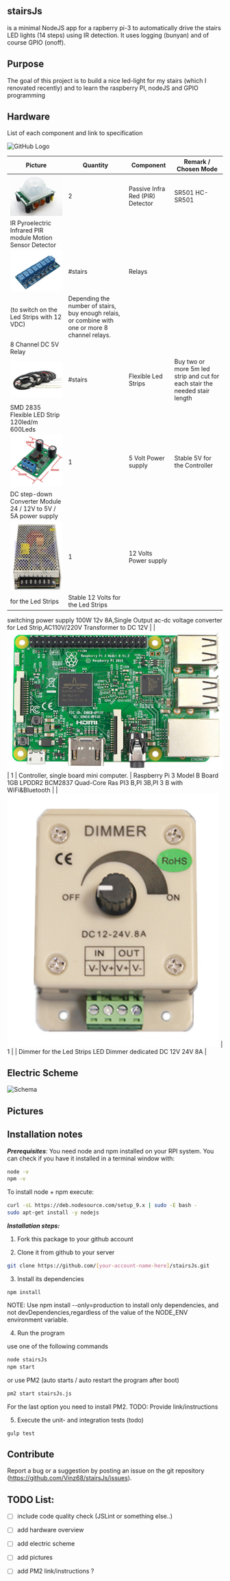 ## stairsJs
is a minimal NodeJS app for a rapberry pi-3 to automatically drive the stairs LED lights (14 steps) using IR detection.
It uses logging (bunyan) and of course GPIO (onoff).

## Purpose 
The goal of this project is to build a nice led-light for my stairs (which I renovated recently) and to learn the raspberry PI, nodeJS and GPIO programming

## Hardware
List of each component and link to specification

![GitHub Logo](/images/logo.png)


| Picture 	| Quantity 	| Component | Remark / Chosen Mode 	|
|---	|---	|---	|---	|
| ![Component1](/doc/components/Components_files/Image01.png)   | 2 	| Passive Infra Red (PIR) Detector 	| SR501 HC-SR501
IR Pyroelectric Infrared PIR module Motion Sensor Detector	|
| ![Component2](/doc/components/Components_files/Image02.png) 	| #stairs 	|  Relays
(to switch on the Led Strips with 12 VDC)	| Depending the number of stairs, buy enough relais, or combine with one or more 8 channel relays.
8 Channel DC 5V Relay	|
| ![Component3](/doc/components/Components_files/Image03.png) 	| #stairs 	| Flexible Led Strips 	| Buy two or more  5m led strip and cut for each stair the needed stair length
SMD 2835 Flexible LED Strip 120led/m 600Leds 	|
| ![Component4](/doc/components/Components_files/Image04.png) 	| 1 	| 5 Volt Power supply 	|  Stable 5V for the Controller
DC step-down Converter Module 24 / 12V to 5V / 5A power supply	|
| ![Component5](/doc/components/Components_files/Image05.png) 	| 1 	|  12 Volts Power supply
for the Led Strips	| Stable 12 Volts for the Led Strips

switching power supply 100W 12v 8A,Single Output ac-dc voltage converter for Led Strip,AC110V/220V Transformer to DC 12V 	|
| ![Component6](/doc/components/Components_files/Image06.png) 	| 1 	| Controller, single board mini computer. 	| Raspberry Pi 3 Model B Board 1GB LPDDR2 BCM2837 Quad-Core Ras PI3 B,PI 3B,PI 3 B with WiFi&Bluetooth 	|
| ![Component7](/doc/components/Components_files/Image07.png) 	| 1	|  	|  Dimmer for the Led Strips
LED Dimmer dedicated DC 12V 24V 8A	|

## Electric Scheme

![Schema](/doc/components/Components_files/Schema.png) 

## Pictures


## Installation notes

***Prerequisites***: You need node and npm installed on your RPI system. You can check if you have it installed in a terminal window with:

``` bash
node -v
npm -v
```

To install node + npm execute:
``` bash
curl -sL https://deb.nodesource.com/setup_9.x | sudo -E bash -
sudo apt-get install -y nodejs
```

***Installation steps:***

1. Fork this package to your github account


2. Clone it from github to your server 
``` bash
git clone https://github.com/[your-account-name-here]/stairsJs.git
```


3. Install its dependencies 
```
npm install
```
NOTE: Use npm install --only=production to install only dependencies, and not devDependencies,regardless of the value of the NODE_ENV environment variable.


4. Run the program

use one of the following commands
``` bash
node stairsJs
npm start
```
or use PM2 (auto starts / auto restart the program after boot)
``` bash
pm2 start stairsJs.js
```
For the last option you need to install PM2. TODO: Provide link/instructions


5. Execute the unit- and integration tests (todo)
```
gulp test
```

## Contribute

Report a bug or a suggestion by posting an issue on the git repository (https://github.com/Vinz68/stairsJs/issues).

 
## TODO List:
 - [ ] include code quality check (JSLint or something else..)     
 - [ ] add hardware overview
 - [ ] add electric scheme
 - [ ] add pictures
 - [ ] add PM2 link/instructions ?

 



